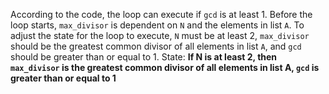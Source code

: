 According to the code, the loop can execute if `gcd` is at least 1. Before the loop starts, `max_divisor` is dependent on `N` and the elements in list `A`. To adjust the state for the loop to execute, `N` must be at least 2, `max_divisor` should be the greatest common divisor of all elements in list `A`, and `gcd` should be greater than or equal to 1.
State: **If N is at least 2, then `max_divisor` is the greatest common divisor of all elements in list A, `gcd` is greater than or equal to 1**